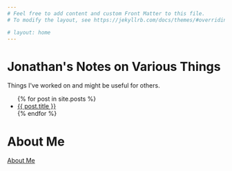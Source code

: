 ```yaml
---
# Feel free to add content and custom Front Matter to this file.
# To modify the layout, see https://jekyllrb.com/docs/themes/#overriding-theme-defaults

# layout: home
---
```


# Jonathan's Notes on Various Things

Things I've worked on and might be useful for others.

<!-- Posts
- [Name of Link]({% post_url 2023-09-04-integrating-siri-with-octoprint %}) -->
<ul>
  {% for post in site.posts %}
    <li>
      <a href="{{ post.url }}">{{ post.title }}</a>
    </li>
  {% endfor %}
</ul>

# About Me

<a href='/about'>About Me</a>